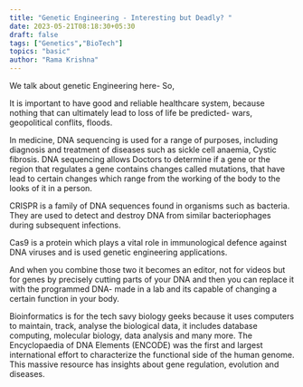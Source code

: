 ```yaml
---
title: "Genetic Engineering - Interesting but Deadly? "
date: 2023-05-21T08:18:30+05:30
draft: false
tags: ["Genetics","BioTech"]
topics: "basic"
author: "Rama Krishna"
---
```

We talk about genetic Engineering here- So, 

It is important to have good and reliable healthcare system, because nothing that can ultimately lead to loss of life be predicted- wars, geopolitical conflits, floods. 

In medicine, DNA sequencing is used for a range of purposes, including diagnosis and treatment of diseases such as sickle cell anaemia, Cystic fibrosis. DNA sequencing allows Doctors to determine if a gene or the region that regulates a gene contains changes called mutations, that have lead to certain changes which range from the working of the body to the looks of it in a person. 

CRISPR is a family of DNA sequences found in organisms such as bacteria. They are used to detect and destroy DNA from similar bacteriophages during subsequent infections.

Cas9 is a protein which plays a vital role in immunological defence against DNA viruses and is used genetic engineering applications.

And when you combine those two it becomes an editor, not for videos but for genes by precisely cutting parts of your DNA and then you can replace it with the programmed DNA- made in a lab and its capable of changing a certain function in your body. 

Bioinformatics is for the tech savy biology geeks because it uses computers to maintain, track, analyse the biological data, it includes database computing, molecular biology, data analysis and many more. 
The Encyclopaedia of DNA Elements (ENCODE) was the first and largest international effort to characterize the functional side of the human genome. This massive resource has insights about gene regulation, evolution and diseases. 
